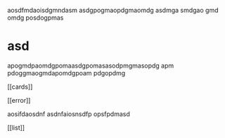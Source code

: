 aosdfmdaoisdgmndasm
asdgpogmaopdgmaomdg
asdmga
smdgao
gmd
omdg
posdogpmas

<h1>asd</h1>

apogmdpaomdgpomaasdgpomasasodpmgmasopdg
apm
pdoggmaogmdapomdgpoam
pdgopdmg

[[cards]]

[[error]]

aosifdaosdnf
asdnfaiosnsdfp
opsfpdmasd

[[list]]

